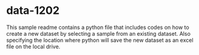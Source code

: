 # data-1202
This sample readme contains a python file that includes codes on how to create a new dataset by selecting a sample from an existing dataset. Also specifying the location where python will save the new dataset as an excel file on the local drive.
